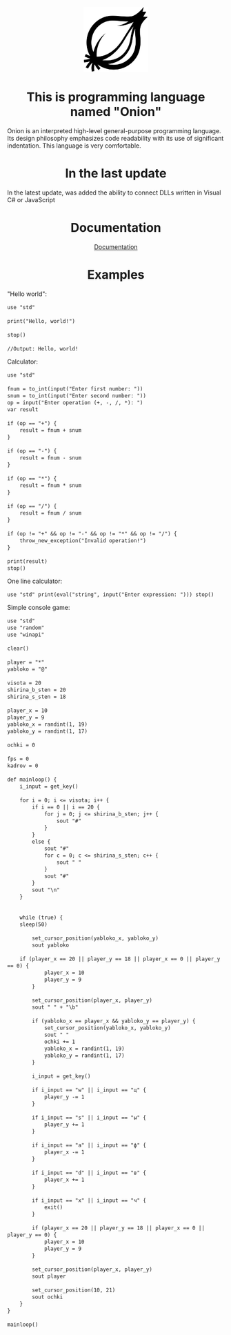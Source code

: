
<div align="center">
<p>
    <img src="Onion.png" width="150" alt="Onion">
</p>

<h1>This is programming language named "Onion"</h1>
</div>

Onion is an interpreted high-level general-purpose programming language. Its design philosophy emphasizes code readability with its use of significant indentation. This language is very comfortable.


<h1 align="center"> In the last update </h1>

In the latest update, was added the ability to connect DLLs written in Visual C# or JavaScript

<div align="center">
    <h1 align="center"> Documentation </h1>
    <a href="https://github.com/bas1c1/OnionProgrammingLanguage/wiki"> Documentation </a> 
</div>

<h1 align="center"> Examples </h1>

"Hello world":

```
use "std"

print("Hello, world!")

stop()

//Output: Hello, world!
```

Calculator:

```
use "std"

fnum = to_int(input("Enter first number: "))
snum = to_int(input("Enter second number: "))
op = input("Enter operation (+, -, /, *): ")
var result

if (op == "+") {
	result = fnum + snum
}

if (op == "-") {
	result = fnum - snum
}

if (op == "*") {
	result = fnum * snum
}

if (op == "/") {
	result = fnum / snum
}

if (op != "+" && op != "-" && op != "*" && op != "/") {
	throw_new_exception("Invalid operation!")
}

print(result)
stop()
```

One line calculator:

```
use "std" print(eval("string", input("Enter expression: "))) stop()
```

Simple console game:

```
use "std"
use "random"
use "winapi"

clear()

player = "*"
yabloko = "@"

visota = 20
shirina_b_sten = 20
shirina_s_sten = 18

player_x = 10
player_y = 9
yabloko_x = randint(1, 19)
yabloko_y = randint(1, 17)

ochki = 0

fps = 0
kadrov = 0

def mainloop() {
    i_input = get_key()

    for i = 0; i <= visota; i++ {
        if i == 0 || i == 20 {
            for j = 0; j <= shirina_b_sten; j++ {
                sout "#"
            }
        }
        else {
            sout "#"
            for c = 0; c <= shirina_s_sten; c++ {
                sout " "
            }
            sout "#"
        }
        sout "\n"
    }


    while (true) {
	sleep(50)

        set_cursor_position(yabloko_x, yabloko_y)
        sout yabloko

	if (player_x == 20 || player_y == 18 || player_x == 0 || player_y == 0) {
            player_x = 10
            player_y = 9
        }

        set_cursor_position(player_x, player_y)
        sout " " + "\b"

        if (yabloko_x == player_x && yabloko_y == player_y) {
            set_cursor_position(yabloko_x, yabloko_y)
            sout " "
            ochki += 1
            yabloko_x = randint(1, 19)
            yabloko_y = randint(1, 17)
        }

        i_input = get_key()

        if i_input == "w" || i_input == "ц" {
            player_y -= 1
        }

        if i_input == "s" || i_input == "ы" {
            player_y += 1
        }

        if i_input == "a" || i_input == "ф" {
            player_x -= 1
        }

        if i_input == "d" || i_input == "в" {
            player_x += 1
        }

        if i_input == "x" || i_input == "ч" {
            exit()
        }

        if (player_x == 20 || player_y == 18 || player_x == 0 || player_y == 0) {
            player_x = 10
            player_y = 9
        }

        set_cursor_position(player_x, player_y)
        sout player

        set_cursor_position(10, 21)
        sout ochki
    }
}

mainloop()
```
